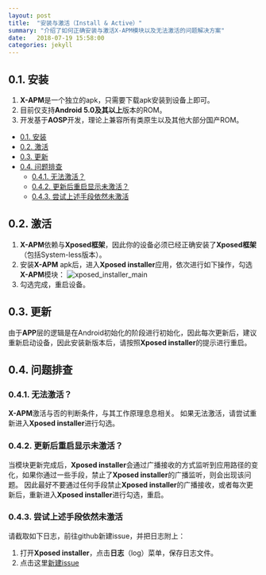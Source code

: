 ```yaml
---
layout: post
title:  "安装与激活（Install & Active）"
summary: "介绍了如何正确安装与激活X-APM模块以及无法激活的问题解决方案"
date:   2018-07-19 15:58:00
categories: jekyll
---
```

<!-- more -->

## 0.1. 安装
1. **X-APM**是一个独立的apk，只需要下载apk安装到设备上即可。
2. 目前仅支持**Android 5.0及其以上**版本的ROM。
3. 开发基于**AOSP**开发，理论上兼容所有类原生以及其他大部分国产ROM。<!-- TOC -->

- [0.1. 安装](#01-安装)
- [0.2. 激活](#02-激活)
- [0.3. 更新](#03-更新)
- [0.4. 问题排查](#04-问题排查)
    - [0.4.1. 无法激活？](#041-无法激活)
    - [0.4.2. 更新后重启显示未激活？](#042-更新后重启显示未激活)
    - [0.4.3. 尝试上述手段依然未激活](#043-尝试上述手段依然未激活)

<!-- /TOC -->

## 0.2. 激活
1. **X-APM**依赖与**Xposed框架**，因此你的设备必须已经正确安装了**Xposed框架**（包括System-less版本）。
2. 安装**X-APM** apk后，进入**Xposed installer**应用，依次进行如下操作，勾选**X-APM**模块：
![xposed_installer_main](/X-APM/assets/post-install-activate/xposed-installer-main-reboot.png)
3. 勾选完成，重启设备。


## 0.3. 更新
由于**APP**层的逻辑是在Android初始化的阶段进行初始化，因此每次更新后，建议重新启动设备，因此安装新版本后，请按照**Xposed installer**的提示进行重启。


## 0.4. 问题排查

### 0.4.1. 无法激活？
**X-APM**激活与否的判断条件，与其工作原理息息相关。
如果无法激活，请尝试重新进入**Xposed installer**进行勾选。

### 0.4.2. 更新后重启显示未激活？
当模块更新完成后，**Xposed installer**会通过广播接收的方式监听到应用路径的变化，如果你通过一些手段，禁止了**Xposed installer**的广播监听，则会出现该问题。
因此最好不要通过任何手段禁止**Xposed installer**的广播接收，或者每次更新后，重新进入**Xposed installer**进行勾选，重启。

### 0.4.3. 尝试上述手段依然未激活
请截取如下日志，前往github新建issue，并把日志附上：
1. 打开**Xposed installer**，点击**日志**（log）菜单，保存日志文件。
2. 点击这里[新建issue](https://github.com/Tornaco/X-APM/issues/new/choose)